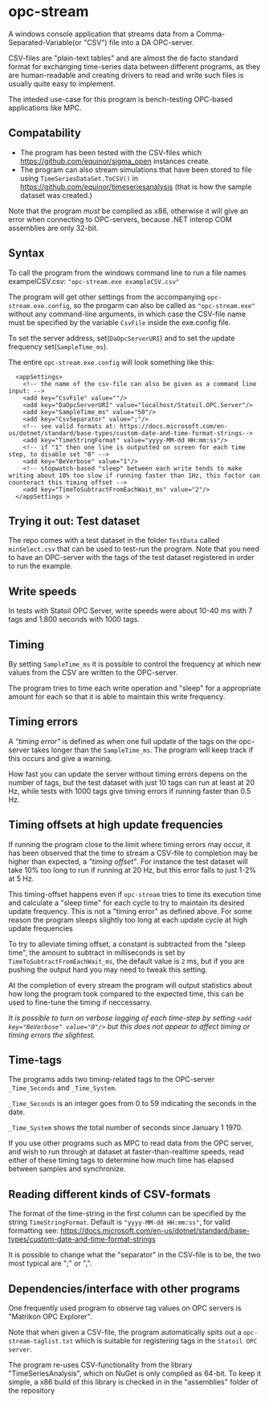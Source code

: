 # opc-stream
A windows console application that streams data from a Comma-Separated-Variable(or "CSV") file into a DA OPC-server. 

CSV-files are "plain-text tables" and are almost the de facto standard format for exchanging time-series data between different programs,
as they are human-readable and creating drivers to read and write such files is usually quite easy to implement.

The inteded use-case for this program is bench-testing OPC-based applications like MPC. 

## Compatability

- The program has been tested with the CSV-files which https://github.com/equinor/sigma_open instances create.
- The program can also stream simulations that have been stored to file using ``TimeSeriesDataSet.ToCSV()`` in
https://github.com/equinor/timeseriesanalysis (that is how the sample dataset was created.)

Note that the program *must* be complied as x86, otherwise it will give an error when connecting to OPC-servers, because .NET interop COM assemblies are only 32-bit. 

## Syntax

To call the program from the windows command line to run a file names exampelCSV.csv:
``"opc-stream.exe exampleCSV.csv"``

The program will get other settings from the accompanying ``opc-stream.exe.config``, so the progarm can also be called as
```"opc-stream.exe"``` without any command-line arguments, in which case the CSV-file name must be specified by the variable ``CsvFile`` inside the 
exe.config file. 

To set the server address, set(``DaOpcServerURI``)  and to set the update frequency set(``SampleTime_ms``).

The entire ``opc-stream.exe.config`` will look something like this:
```
  <appSettings>
    <!-- the name of the csv-file can also be given as a command line input: -->
    <add key="CsvFile" value=""/>
    <add key="DaOpcServerURI" value="localhost/Statoil.OPC.Server"/>
    <add key="SampleTime_ms" value="50"/>
    <add key="CsvSeparator" value=";"/>
    <!-- see valid formats at: https://docs.microsoft.com/en-us/dotnet/standard/base-types/custom-date-and-time-format-strings-->
    <add key="TimeStringFormat" value="yyyy-MM-dd HH:mm:ss"/>
    <!-- if "1" then one line is outputted on screen for each time step, to disable set "0" -->
    <add key="BeVerbose" value="1"/>
    <!-- stopwatch-based "sleep" between each write tends to make writing about 10% too slow if running faster than 1Hz, this factor can counteract this timing offset -->
    <add key="TimeToSubtractFromEachWait_ms" value="2"/>
  </appSettings >
```

## Trying it out: Test dataset

The repo comes with a test dataset in the folder ``TestData`` called ``minSelect.csv`` that can be used to test-run the program. 
Note that you need to have an OPC-server with the tags of the test dataset registered in order to run the example. 

## Write speeds

In tests with Statoil OPC Server, write speeds were about 10-40 ms with 7 tags and 1.800 seconds with 1000 tags.

## Timing 

By setting ``SampleTime_ms`` it is possible to control the frequency at which new values from the CSV are written to the OPC-server.

The program tries to time each write operation and "sleep" for a appropriate amount for each so that it is able to maintain this write frequency.

## Timing errors

A *"timing error"* is defined as when one full update of the tags on the opc-server takes longer than the  ``SampleTime_ms``. 
The program will keep track if this occurs and give a warning. 

How fast you can update the server without timing errors depens on the number of tags, but the test dataset with just 10 tags can run at least at 20 Hz, 
while tests with 1000 tags give timing errors if running faster than 0.5 Hz. 

## Timing offsets at high update frequencies


If running the program close to the limit where timing errors may occur, it has been observed that the time to stream a CSV-file 
to completion may be higher than expected, a *"timing offset"*. For instance the test dataset will take 10% too long to run if running at 20 Hz, but 
this error falls to just 1-2% at 5 Hz. 

This timing-offset happens even if ``opc-stream`` tries to time its execution time and calculate a "sleep time" for each cycle to try to maintain 
its desired update frequency. This is not a "timing error" as defined above. For some reason the program sleeps slightly too long 
at each update cycle at high update frequencies

To try to alleviate timing offset,  a constant is subtracted from the 
"sleep time", the amount to subtract in milliseconds is set by ``TimeToSubtractFromEachWait_ms``, the default value is ``2`` ms, but if you are
pushing the output hard you may need to tweak this setting. 

At the completion of every stream the program will output statistics about how long the program took compared to the expected time, this can be used
to fine-tune the timing if neccessarry.

*It is possible to turn on verbose logging of each time-step by setting ``<add key="BeVerbose" value="0"/>`` but this does not
appear to affect timing or timing errors the slightest.*

## Time-tags

The programs adds two timing-related tags to the OPC-server ``_Time_Seconds`` and ``_Time_System``.

``_Time_Seconds`` is an integer goes from 0 to 59 indicating the seconds in the date.

``_Time_System`` shows the total number of seconds since January 1 1970.

If you use other programs such as MPC to read data from the OPC server, and wish to run through at dataset at faster-than-realtime speeds, 
read either of these timing tags to determine how much time has elapsed between samples and synchronize. 

## Reading different kinds of CSV-formats

The format of the time-string in the first column can be specified by the string ``TimeStringFormat``.
Default is ``"yyyy-MM-dd HH:mm:ss"``, for valid formatting see:
https://docs.microsoft.com/en-us/dotnet/standard/base-types/custom-date-and-time-format-strings

It is possible to change what the "separator" in the CSV-file is to be, the two most typical are ";" or ",". 

## Dependencies/interface with other programs

One frequently used program to observe tag values on OPC servers is "Matrikon OPC Explorer".

Note that when given a CSV-file, the program automatically spits out a ``opc-stream-taglist.txt`` which is suitable for 
registering tags in the ``Statoil OPC server``.

The program re-uses CSV-functionality from the library "TimeSeriesAnalysis", which on NuGet is only complied as 64-bit. To keep it 
simple, a x86 build of this library is checked in in the "assemblies" folder of the repository
